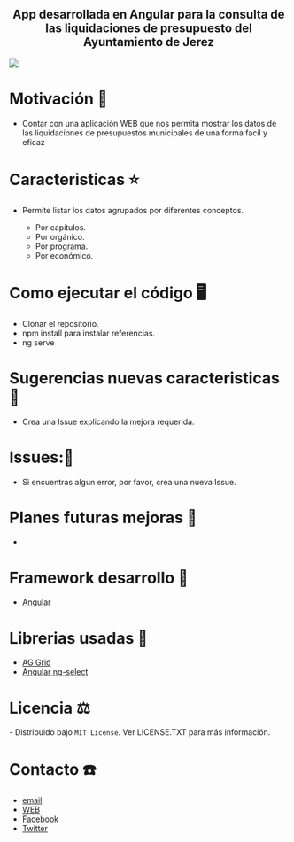 <h2 align='center'> App desarrollada en Angular para la consulta de las liquidaciones de presupuesto del Ayuntamiento de Jerez</h2>
<img src='https://res.cloudinary.com/dabrencx7/image/upload/v1629968791/Presupuestos/liquidacion_toc8gy.jpg'/>

# Motivación 💪
<ul>
  <li>Contar con una aplicación WEB que nos permita mostrar los datos de las liquidaciones de presupuestos municipales de una forma facil y eficaz</li>
  </li>
 </ul>

# Caracteristicas ⭐
<ul>
  <li>Permite listar los datos agrupados por diferentes conceptos.</li>
  <ul>
          <li>Por capítulos.</li>
          <li>Por orgánico.</li>
          <li>Por programa.</li>
          <li>Por económico.</li>
      </ul>
    </ul>

# Como ejecutar el código 🖥

- Clonar el repositorio.
- npm install para instalar referencias.
- ng serve


# Sugerencias nuevas caracteristicas💎

- Crea una Issue explicando la mejora requerida.


# Issues:🐛

- Si encuentras algun error, por favor, crea una nueva Issue.


# Planes futuras mejoras 📆

- 
# Framework desarrollo 🚀

- [Angular](https://github.com/angular/angular) 

# Librerias usadas 📖
- <a href= 'https://www.ag-grid.com/' target="_blank"> AG Grid</a>
- <a href= 'https://github.com/ng-select/ng-select' target="_blank"> Angular ng-select</a>

# Licencia ⚖

️- Distribuido bajo ```MIT License```. Ver LICENSE.TXT para más información.

# Contacto ☎️

- <a href= 'mailto:info@ocmjerez.org'> email </a>
- <a href= 'https://w.ocmjerez.org' target="_blank"> WEB</a>
- <a href= 'https://www.facebook.com/OcmJerez/'> Facebook </a>
- <a href= 'https://twitter.com/ocmjerez'> Twitter </a>







